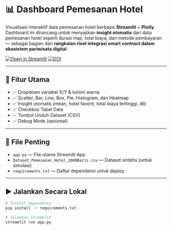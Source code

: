 # 📊 Dashboard Pemesanan Hotel

Visualisasi interaktif data pemesanan hotel berbasis **Streamlit** + **Plotly**.  
Dashboard ini dirancang untuk menyajikan **insight otomatis** dari data pemesanan hotel seperti durasi inap, total biaya, dan metode pembayaran — sebagai bagian dari **rangkaian riset integrasi smart contract dalam ekosistem pariwisata digital**.

[![Open in Streamlit](https://static.streamlit.io/badges/streamlit_badge_black_white.svg)](https://dashboard-eda.streamlit.app)
[![DOI](https://zenodo.org/badge/DOI/10.5281/zenodo.16763254.svg)](https://doi.org/10.5281/zenodo.16763254)

---

## 🚀 Fitur Utama

- ✅ Dropdown variabel X/Y & kolom warna
- ✅ Scatter, Bar, Line, Box, Pie, Histogram, dan Heatmap
- ✅ Insight otomatis (mean, hotel favorit, total biaya tertinggi, dll)
- ✅ Checkbox Tabel Data
- ✅ Tombol Unduh Dataset (CSV)
- ✅ Debug Mode (opsional)

---

## 📂 File Penting

- `app.py` — File utama Streamlit App
- `Dataset_Pemesanan_Hotel_1000Baris.csv` — Dataset sintetis (untuk simulasi)
- `requirements.txt` — Daftar dependensi untuk deploy

---

## ▶️ Jalankan Secara Lokal

```bash
# Install dependensi
pip install -r requirements.txt

# Jalankan Streamlit
streamlit run app.py
